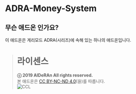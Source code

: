 # ADRA-Money-System

## 무슨 애드온 인가요?
이 애드온은 게리모드 ADRA(시리즈)에 속해 있는 하나의 애드온입니다.

> # 라이센스
> **ⓒ 2019 AlDeRAn All rights reserved.**    
> 본 애드온은 [CC BY-NC-ND 4.0](https://creativecommons.org/licenses/by-nc-nd/4.0/)(을)를 따릅니다.    
> ![CCL](https://i.creativecommons.org/l/by-nc-nd/4.0/88x31.png)
